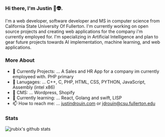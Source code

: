 ### Hi there, I'm Justin 👋👽.
I'm a web developer, software developer and MS in computer science from California State University Of Fullerton. I'm currently working on open source projects and creating web applications for the company i'm currently employed for. I'm specializing in Artificial Intelligence and plan to gear future projects towards AI implementation, machine learning, and web applications.

### More About
- 🔭 Currently Projects: ...  A Sales and HR App for a company im currently employeed with. PHP primary
- 🤖 Lanugages: ... C++, C, PHP, HTML, CSS, PYTHON, JavaScript, Assembly (intel x86)
- 💎 CMS: ... Wordpress, Shopify
- 🌱 Currently learning: ...  React, Golang and swift, LISP
- 📫 How to reach me: ...  <a href="https://justindrouin.com">justindrouin.com</a> or jdrouin@csu.fullerton.edu

### Stats
<img
alt="jrubix's github stats"
src="https://github-readme-stats.vercel.app/api?username=jrubix&show_icons=true&hide_border=true"
/>

